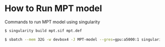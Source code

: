 # How to Run MPT model
Commands to run MPT model using singularity
```bash
$ singularity build mpt.sif mpt.def

$ sbatch --mem 32G -w devbox4 -J MPT-model --gres=gpu:a5000:1 singularity.sh exec --bind tmp:/tmp,model:/model mpt.sif sh start.sh
``` 